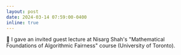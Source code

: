 ```yaml
---
layout: post
date: 2024-03-14 07:59:00-0400
inline: true
---
```


:microphone: I gave an invited guest lecture at Nisarg Shah's "Mathematical Foundations of Algorithmic Fairness" course (University of Toronto).



